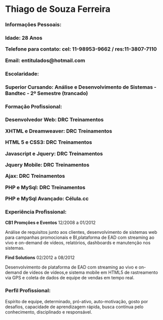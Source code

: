 <h1>Thiago de Souza Ferreira</h1>
<h3>Informações Pessoais:<h3>
<p><strong>Idade:</strong> 28 Anos</p>
<p><strong>Telefone para contato:</strong> cel: 11-98953-9662 / res:11-3807-7110</p>
<p><strong>Email:</strong> entitulados@hotmail.com</p>
<h3>Escolaridade:<h3>
<p><strong>Superior Cursando:</strong> Análise e Desenvolvimento de Sistemas - Bandtec - 2º Semestre (trancado)</p>
<h3>Formação Profissional:<h3>
<p><strong>Desenvolvedor Web:</strong> DRC Treinamentos</p>
<p><strong>XHTML e Dreamweaver:</strong> DRC Treinamentos</p>
<p><strong>HTML 5 e CSS3:</strong> DRC Treinamentos</p>
<p><strong>Javascript e Jquery:</strong> DRC Treinamentos</p>
<p><strong>Jquery Mobile:</strong> DRC Treinamentos</p>
<p><strong>Ajax:</strong> DRC Treinamentos</p>
<p><strong>PHP e MySql:</strong> DRC Treinamentos</p>
<p><strong>PHP e MySql Avançado:</strong> Célula.cc</p>
<h3>Experiência Profissional:</h3>
<p><strong>CB1 Promções e Eventos</strong> 12/2008 a 01/2012</p>
<p>Análise de requisitos junto aos clientes, desenvolvimento de sistemas web para campanhas promocionais e BI,plataforma de EAD com streaming ao vivo e on-demand de vídeos, relatórios, dashboards e manutenção nos sistemas.</p>
<p><strong>Find Solutions</strong> 02/2012 a 08/2012</p>
<p>Desenvolvimento de plataforma de EAD com streaming ao vivo e on-demand de vídeos de vídeos,e sistema mobile em HTML5 de rastreamento via GPS e coleta de dados de equipe de vendas em tempo real.</p>
<h3>Perfil Profissional:</h3>
<p>Espírito de equipe, determinado, pró-ativo, auto-motivação, gosto por desafios, capacidade de aprendizagem rápida, busca contínua pelo conhecimento, disciplinado e responsável.</p>






